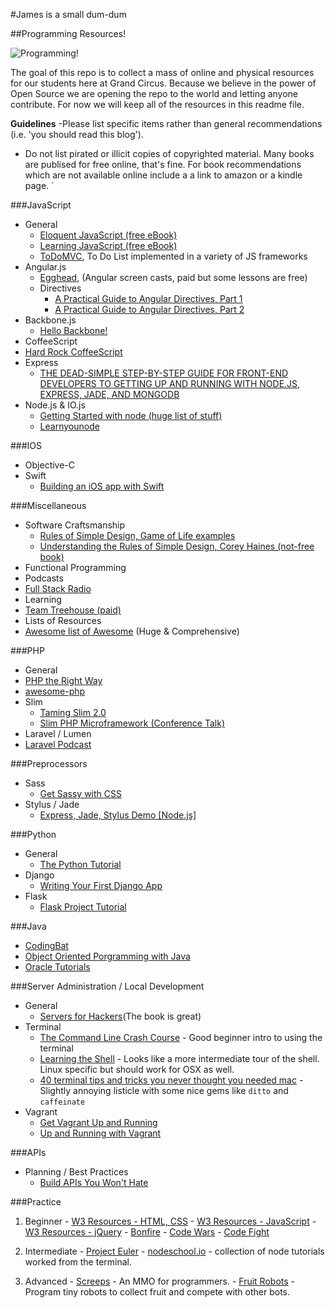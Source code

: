 #James is a small dum-dum

##Programming Resources!

![Programming!](programming.gif)

The goal of this repo is to collect a mass of online and physical resources for our students here at Grand Circus. Because we believe in the power of Open Source we are opening the repo to the world and letting anyone contribute. For now we will keep all of the resources in this readme file.

**Guidelines**
-Please list specific items rather than general recommendations (i.e. 'you should read this blog').
- Do not list pirated or illicit copies of copyrighted material. Many books are publised for free online, that's fine. For book recommendations which are not available online include a a link to amazon or a kindle page.
`

###JavaScript
- General
  - [Eloquent JavaScript (free eBook)](http://www.eloquentjavascript.com)
  - [Learning JavaScript (free eBook)](http://addyosmani.com/resources/essentialjsdesignpatterns/book/)
  - [ToDoMVC](http://todomvc.com), To Do List implemented in a variety of JS frameworks
- Angular.js
  - [Egghead](http://egghead.io), (Angular screen casts, paid but some lessons are free)
  - Directives
    - [A Practical Guide to Angular Directives, Part 1](http://www.sitepoint.com/practical-guide-angularjs-directives/)
    - [A Practical Guide to Angular Directives, Part 2](http://www.sitepoint.com/practical-guide-angularjs-directives-part-two/)
- Backbone.js
  - [Hello Backbone!](http://arturadib.com/hello-backbonejs/)
- CoffeeScript
 - [Hard Rock CoffeeScript](http://hardrockcoffeescript.org)
- Express
  - [THE DEAD-SIMPLE STEP-BY-STEP GUIDE FOR FRONT-END DEVELOPERS TO GETTING UP AND RUNNING WITH NODE.JS, EXPRESS, JADE, AND MONGODB](http://cwbuecheler.com/web/tutorials/2013/node-express-mongo/)
- Node.js & IO.js
  - [Getting Started with node (huge list of stuff)](http://stackoverflow.com/questions/2353818/how-do-i-get-started-with-node-js)
  - [Learnyounode](https://github.com/workshopper/learnyounode)


###IOS
- Objective-C
- Swift
  - [Building an iOS app with Swift](https://www.airpair.com/swift/building-swift-app-tutorial)

###Miscellaneous
- Software Craftsmanship
  - [Rules of Simple Design, Game of Life examples](https://www.youtube.com/watch?v=ooIy0yk44t8)
  - [Understanding the Rules of Simple Design, Corey Haines (not-free book)](https://leanpub.com/4rulesofsimpledesign)
- Functional Programming
- Podcasts
 - [Full Stack Radio](http://fullstackradio.com)
- Learning
 - [Team Treehouse (paid)](https://teamtreehouse.com)
- Lists of Resources
 - [Awesome list of Awesome](https://github.com/sindresorhus/awesome) (Huge & Comprehensive)

###PHP
- General
 - [PHP the Right Way](http://www.phptherightway.com/)
 - [awesome-php](https://github.com/ziadoz/awesome-php)
- Slim
  - [Taming Slim 2.0](http://code.tutsplus.com/tutorials/taming-slim-20--net-30669)
  - [Slim PHP Microframework (Conference Talk)](https://www.youtube.com/watch?v=yEA0VWHCFac)
- Laravel / Lumen
 - [Laravel Podcast](http://www.laravelpodcast.com/)

###Preprocessors
- Sass
  - [Get Sassy with CSS](http://sassshop.com)
- Stylus / Jade
  - [Express, Jade, Stylus Demo [Node.js]](http://code.runnable.com/U_kP7TNQ2DxbGg7d/express-jade-stylus-demo-for-node-js)

###Python
- General
  - [The Python Tutorial](https://docs.python.org/2/tutorial/)
- Django
  - [Writing Your First Django App](https://docs.djangoproject.com/en/1.8/intro/tutorial01/)
- Flask
  - [Flask Project Tutorial](http://flask.pocoo.org/docs/0.10/tutorial/)

###Java
- [CodingBat](http://codingbat.com/)
- [Object Oriented Porgramming with Java](http://mooc.fi/courses/2013/programming-part-1/)
- [Oracle Tutorials](http://docs.oracle.com/javase/tutorial/java/)

###Server Administration / Local Development
- General
  - [Servers for Hackers](https://serversforhackers.com)(The book is great)
- Terminal
  - [The Command Line Crash Course](http://cli.learncodethehardway.org/book/) - Good beginner intro to using the terminal
  - [Learning the Shell](http://linuxcommand.org/lc3_learning_the_shell.php) - Looks like a more intermediate tour of the shell. Linux specific but should work for OSX as well.
  - [40 terminal tips and tricks you never thought you needed mac](http://computers.tutsplus.com/tutorials/40-terminal-tips-and-tricks-you-never-thought-you-needed--mac-51192) - Slightly annoying listicle with some nice gems like `ditto` and `caffeinate`
- Vagrant
  - [Get Vagrant Up and Running](https://scotch.io/tutorials/get-vagrant-up-and-running-in-no-time)
  - [Up and Running with Vagrant](https://serversforhackers.com/video/up-and-running-with-vagrant)

###APIs
- Planning / Best Practices
  - [Build APIs You Won't Hate](https://leanpub.com/build-apis-you-wont-hate)

###Practice
  1. Beginner
    - [W3 Resources - HTML, CSS](http://www.w3resource.com/html-css-exercise/index.php)
    - [W3 Resources - JavaScript](http://www.w3resource.com/javascript-exercises/)
    - [W3 Resources - jQuery](http://www.w3resource.com/jquery-exercises/)
    - [Bonfire](http://www.freecodecamp.com/challenges/bonfire-meet-bonfire)
    - [Code Wars](http://codewars.com/)
    - [Code Fight](http://codefights.com/)


  1. Intermediate
    - [Project Euler](https://projecteuler.net/)
    - [nodeschool.io](http://nodeschool.io/) - collection of node tutorials worked from the terminal.

  1. Advanced
    - [Screeps](https://screeps.com/) - An MMO for programmers.
    - [Fruit Robots](http://fruitbots.herokuapp.com/) - Program tiny robots to collect fruit and compete with other bots.







